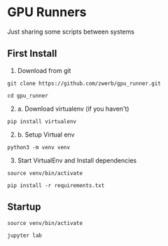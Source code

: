 # GPU Runners

Just sharing some scripts between systems

## First Install

1. Download from git
```
git clone https://github.com/zwerb/gpu_runner.git

cd gpu_runner
```

2. a. Download virtualenv (if you haven't)
```
pip install virtualenv
```

2. b. Setup Virtual env
```
python3 -m venv venv
```

3. Start VirtualEnv and Install dependencies 
```
source venv/bin/activate

pip install -r requirements.txt 
```

## Startup
```
source venv/bin/activate

jupyter lab
```